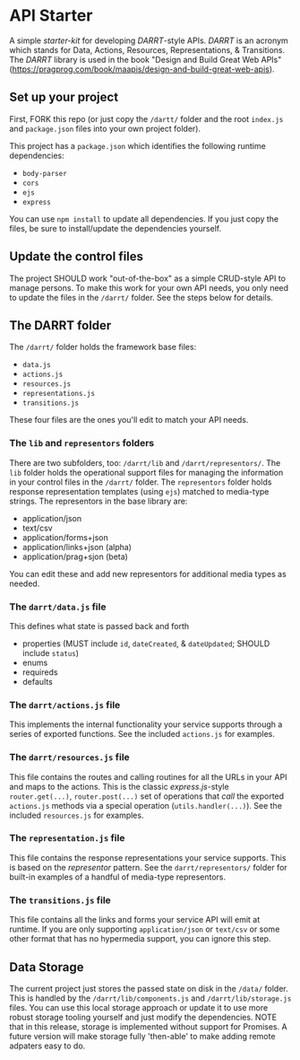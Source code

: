# API Starter

A simple _starter-kit_ for developing *DARRT*-style APIs. *DARRT* is an 
acronym which stands for Data, Actions, Resources, Representations, & 
Transitions. The *DARRT* library is used in the book "Design and Build Great 
Web APIs" (https://pragprog.com/book/maapis/design-and-build-great-web-apis).

## Set up your project
First, FORK this repo (or just copy the `/dartt/` folder and the root 
`index.js` and `package.json` files into your own project folder).

This project has a `package.json` which identifies the following runtime dependencies:
 *   `body-parser`
 *   `cors`
 *   `ejs`
 *   `express`

You can use `npm install` to update all dependencies. If you just copy the 
files, be sure to install/update the dependencies yourself.

## Update the control files
The project SHOULD work "out-of-the-box" as a simple CRUD-style API to manage 
persons.  To make this work for your own API needs, you only need to update 
the files in the `/darrt/` folder. See the steps below for details.

## The DARRT folder
The `/darrt/` folder holds the framework base files:
 * `data.js`
 * `actions.js`
 * `resources.js`
 * `representations.js`
 * `transitions.js`

These four files are the ones you'll edit to match your API needs.

### The `lib` and `representors` folders
There are two subfolders, too: `/darrt/lib` and `/darrt/representors/`. The 
`lib` folder holds the operational support files for managing the information 
in your control files in the `/darrt/` folder. The `representors` folder holds 
response representation templates (using `ejs`) matched to media-type strings. 
The representors in the base library are:
 * application/json
 * text/csv
 * application/forms+json
 * application/links+json (alpha)
 * application/prag+sjon (beta)
 
You can edit these and add new representors for additional media types as needed.

### The `darrt/data.js` file
This defines what state is passed back and forth
 * properties (MUST include `id`, `dateCreated`, & `dateUpdated`; SHOULD include `status`)
 * enums
 * requireds
 * defaults

### The `darrt/actions.js` file
This implements the internal functionality your service supports through a 
series of exported functions. See the included `actions.js` for examples.
 
### The `darrt/resources.js` file
This file contains the routes and calling routines for all the URLs in your 
API and maps to the actions. This is the classic *express.js*-style 
`router.get(...)`, `router.post(...)` set of operations that _call_ the 
exported `actions.js` methods via a special operation (`utils.handler(...)`). 
See the included `resources.js` for examples.

### The `representation.js` file
This file contains the response representations your service supports. This is 
based on the _representor_ pattern. See the `darrt/representors/` folder for 
built-in examples of a handful of media-type representors.

### The `transitions.js` file
This file contains all the links and forms your service API will emit at 
runtime.  If you are only supporting `application/json` or `text/csv` or some 
other format that has no hypermedia support, you can ignore this step.

## Data Storage
The current project just stores the passed state on disk in the `/data/` 
folder. This is handled by the `/darrt/lib/components.js` and 
`/darrt/lib/storage.js` files. You can use this local storage approach or 
update it to use more robust storage tooling yourself and just modify the 
dependencies. NOTE that in this release, storage is implemented without 
support for Promises. A future version will make storage fully 'then-able' to 
make adding remote adpaters easy to do.

